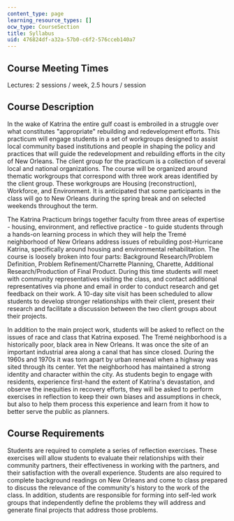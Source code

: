 ```yaml
---
content_type: page
learning_resource_types: []
ocw_type: CourseSection
title: Syllabus
uid: 476824df-a32a-57b0-c6f2-576cceb140a7
---
```


Course Meeting Times
--------------------

Lectures: 2 sessions / week, 2.5 hours / session

Course Description
------------------

In the wake of Katrina the entire gulf coast is embroiled in a struggle over what constitutes "appropriate" rebuilding and redevelopment efforts. This practicum will engage students in a set of workgroups designed to assist local community based institutions and people in shaping the policy and practices that will guide the redevelopment and rebuilding efforts in the city of New Orleans. The client group for the practicum is a collection of several local and national organizations. The course will be organized around thematic workgroups that correspond with three work areas identified by the client group. These workgroups are Housing (reconstruction), Workforce, and Environment. It is anticipated that some participants in the class will go to New Orleans during the spring break and on selected weekends throughout the term.

The Katrina Practicum brings together faculty from three areas of expertise - housing, environment, and reflective practice - to guide students through a hands-on learning process in which they will help the Tremé neighborhood of New Orleans address issues of rebuilding post-Hurricane Katrina, specifically around housing and environmental rehabilitation. The course is loosely broken into four parts: Background Research/Problem Definition, Problem Refinement/Charrette Planning, Charette, Additional Research/Production of Final Product. During this time students will meet with community representatives visiting the class, and contact additional representatives via phone and email in order to conduct research and get feedback on their work. A 10-day site visit has been scheduled to allow students to develop stronger relationships with their client, present their research and facilitate a discussion between the two client groups about their projects.

In addition to the main project work, students will be asked to reflect on the issues of race and class that Katrina exposed. The Tremé neighborhood is a historically poor, black area in New Orleans. It was once the site of an important industrial area along a canal that has since closed. During the 1960s and 1970s it was torn apart by urban renewal when a highway was sited through its center. Yet the neighborhood has maintained a strong identity and character within the city. As students begin to engage with residents, experience first-hand the extent of Katrina's devastation, and observe the inequities in recovery efforts, they will be asked to perform exercises in reflection to keep their own biases and assumptions in check, but also to help them process this experience and learn from it how to better serve the public as planners.

Course Requirements
-------------------

Students are required to complete a series of reflection exercises. These exercises will allow students to evaluate their relationships with their community partners, their effectiveness in working with the partners, and their satisfaction with the overall experience. Students are also required to complete background readings on New Orleans and come to class prepared to discuss the relevance of the community's history to the work of the class. In addition, students are responsible for forming into self-led work groups that independently define the problems they will address and generate final projects that address those problems.